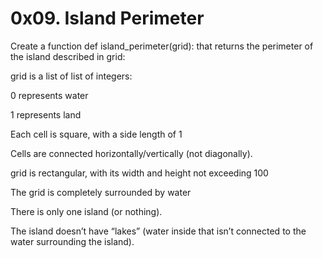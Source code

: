 # 0x09. Island Perimeter

Create a function def island_perimeter(grid): that returns the perimeter of the island described in grid:

grid is a list of list of integers:

0 represents water

1 represents land

Each cell is square, with a side length of 1

Cells are connected horizontally/vertically (not diagonally).

grid is rectangular, with its width and height not exceeding 100

The grid is completely surrounded by water

There is only one island (or nothing).

The island doesn’t have “lakes” (water inside that isn’t connected to the water surrounding the island).

